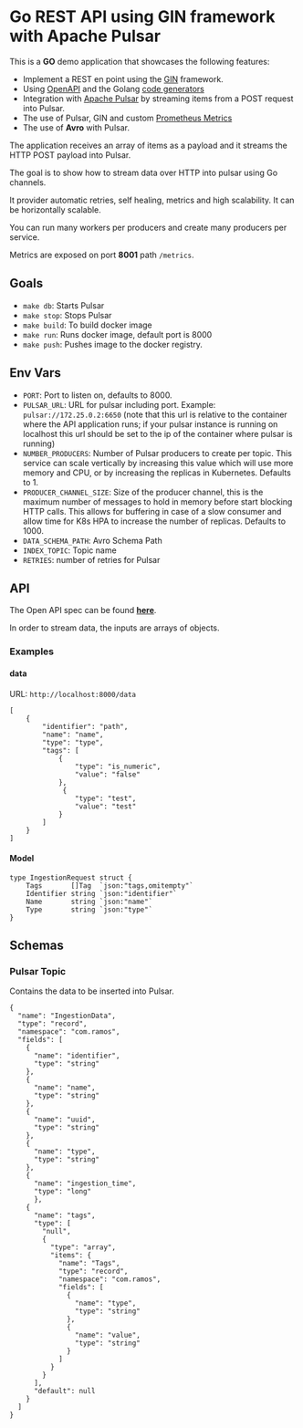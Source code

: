 # Go REST API using GIN framework with Apache Pulsar

This is a **GO** demo application that showcases the following features:

- Implement a REST en point using the [GIN](https://gin-gonic.com/) framework.
- Using [OpenAPI](https://www.openapis.org/) and the Golang [code generators](https://github.com/deepmap/oapi-codegen)
- Integration with [Apache Pulsar](https://pulsar.apache.org/) by streaming items from a POST request into Pulsar.
- The use of Pulsar, GIN and custom [Prometheus Metrics](https://prometheus.io/)
- The use of **Avro** with Pulsar. 

The application receives an array of items as a payload and it streams the HTTP POST payload into Pulsar.

The goal is to show how to stream data over HTTP into pulsar using Go channels.

It provider automatic retries, self healing, metrics and high scalability. It can be horizontally scalable.

You can run many workers per producers and create many producers per service.

Metrics are exposed on port **8001** path `/metrics`.

## Goals

- `make db`: Starts Pulsar
- `make stop`: Stops Pulsar
- `make build`: To build docker image
- `make run`: Runs docker image, default port is 8000
- `make push`: Pushes image to the docker registry.

## Env Vars

- `PORT`: Port to listen on, defaults to 8000.
- `PULSAR_URL`: URL for pulsar including port. Example: `pulsar://172.25.0.2:6650` (note that this url is relative to the container where the API application runs; if your pulsar instance is running on localhost this url should be set to the ip of the container where pulsar is running)
- `NUMBER_PRODUCERS`: Number of Pulsar producers to create per topic. This service can scale vertically by increasing this value which will use more memory and CPU, or by increasing the replicas in Kubernetes. Defaults to 1.
- `PRODUCER_CHANNEL_SIZE`: Size of the producer channel, this is the maximum number of messages to hold in memory before start blocking HTTP calls. This allows for buffering in case of a slow consumer and allow time for K8s HPA to increase the number of replicas. Defaults to 1000.
- `DATA_SCHEMA_PATH`: Avro Schema Path
- `INDEX_TOPIC`: Topic name
- `RETRIES`: number of retries for Pulsar

## API

The Open API spec can be found [**here**](schema/rest/openApi.yaml).

In order to stream data, the inputs are arrays of objects.

### Examples

#### data

URL: `http://localhost:8000/data`

```
[
    {
        "identifier": "path",
        "name": "name",
        "type": "type",
        "tags": [
            {
                "type": "is_numeric",
                "value": "false"
            },
             {
                "type": "test",
                "value": "test"
            }
        ]
    }
]
```



#### Model

```
type IngestionRequest struct {
	Tags       []Tag  `json:"tags,omitempty"`
	Identifier string `json:"identifier"`
	Name       string `json:"name"`
	Type       string `json:"type"`
}
```

## Schemas

### Pulsar Topic

Contains the data to be inserted into Pulsar.

```
{
  "name": "IngestionData",
  "type": "record",
  "namespace": "com.ramos",
  "fields": [
    {
      "name": "identifier",
      "type": "string"
    },
    {
      "name": "name",
      "type": "string"
    },
    {
      "name": "uuid",
      "type": "string"
    },
    {
      "name": "type",
      "type": "string"
    },
    {
      "name": "ingestion_time",
      "type": "long"
	  },
    {
      "name": "tags",
      "type": [
        "null",
        {
          "type": "array",
          "items": {
            "name": "Tags",
            "type": "record",
            "namespace": "com.ramos",
            "fields": [
              {
                "name": "type",
                "type": "string"
              },
              {
                "name": "value",
                "type": "string"
              }
            ]
          }
        }
      ],
      "default": null
    }
  ]
}
```
